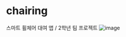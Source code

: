 # chairing
스마트 휠체어 대여 앱 / 2학년 팀 프로젝트
![image](https://github.com/user-attachments/assets/ca872a6b-b204-4bc0-b199-c7a9c325eea7)
